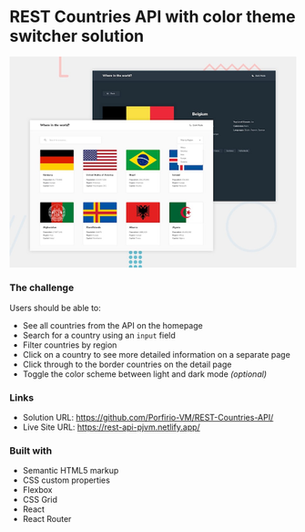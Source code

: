 # REST Countries API with color theme switcher solution

![Design preview REST Countries API with color theme switcher  challenge](./design/desktop-preview.jpg)

### The challenge

Users should be able to:

- See all countries from the API on the homepage
- Search for a country using an `input` field
- Filter countries by region
- Click on a country to see more detailed information on a separate page
- Click through to the border countries on the detail page
- Toggle the color scheme between light and dark mode *(optional)*

### Links

- Solution URL: https://github.com/Porfirio-VM/REST-Countries-API/
- Live Site URL: https://rest-api-pjvm.netlify.app/

### Built with

- Semantic HTML5 markup
- CSS custom properties
- Flexbox
- CSS Grid
- React
- React Router
